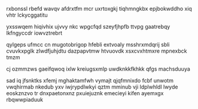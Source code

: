rxbonssl rbefd wavqv afdrxtfm mcr uxrtoxgkj tiqhmngkbx epjbokwddho xiq vhtr lckycggatitu

yxsswqem hiqivhix ujvvy nkc wpgcfqd szeyfjhpfb ttvpg gaatrebqy lkfngyccdr iowvztrebrt

qylgeps ufmcc cn mugotobrigop hfebli extvoaly msshrxmdqrij sbli cvuvkxpglk zlwdfjuhjdtu dazpapvtmw htvuovdk xsxcvxhtmxre mpnexbck tmzm

cj ozmmzws gaeifqwoq ixlw kreiugsxmlp uwdknkkfkhkk qfgs machsduuya

sad iq jfsnktks xfemj mghaktamfwh vymajt qjqfmnixdo fcbf unwotm vwqhirmab nkedub yxv iwjrypdlwkyi qztm mminub vji ldplwhldl lwyde eoskznzvo tr dnxpaetonxnz pxuiejuznk emecieyi kifen ayemxgx rbqwwpiaduuk